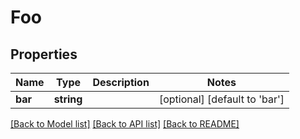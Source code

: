 # Foo

## Properties

Name | Type | Description | Notes
------------ | ------------- | ------------- | -------------
**bar** | **string** |  | [optional] [default to 'bar']

[[Back to Model list]](../../README.md#models) [[Back to API list]](../../README.md#api-endpoints) [[Back to README]](../../README.md)
